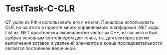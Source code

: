 # TestTask-C-CLR
QT ушли из РФ и использовать его я не мог. Пришлось использовать CLR, из-за этого в проекте много управляемого платформой .NET кода.
List <typeOfData> из .NET практически эквивалентен vector <typeOfData> из С++, из-за чего и был выбран основным контейнером для точек, 
т.к. для векторов время выполнения вставок и удалений элементов в конце последовательности является постоянной величиной.
